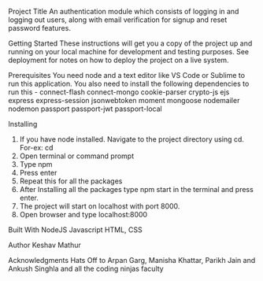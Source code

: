 Project Title
An authentication module which consists of logging in and logging out users, along with email verification for signup and reset password features.

Getting Started
These instructions will get you a copy of the project up and running on your local machine for development and testing purposes. See deployment for notes on how to deploy the project on a live system.

Prerequisites
You need node and a text editor like VS Code or Sublime to run this application. 
You also need to install the following dependencies to run this - 
        connect-flash 
        connect-mongo
        cookie-parser
        crypto-js
        ejs
        express 
        express-session 
        jsonwebtoken 
        moment 
        mongoose
        nodemailer
        nodemon 
        passport
        passport-jwt
        passport-local
 
Installing
1. If you have node installed. Navigate to the project directory using cd. 
For-ex: cd <directory-path>
2. Open terminal or command prompt
3. Type npm <package-name> 
4. Press enter
5. Repeat this for all the packages
6. After Installing all the packages type npm start in the terminal and press enter.
7. The project will start on localhost with port 8000.
8. Open browser and type localhost:8000



Built With
NodeJS 
Javascript 
HTML, CSS

Author
Keshav Mathur

Acknowledgments
Hats Off to Arpan Garg, Manisha Khattar, Parikh Jain and Ankush Singhla and all the coding ninjas faculty 
